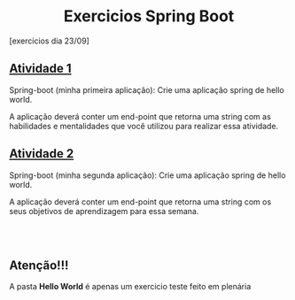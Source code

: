 <h1 align="center">
    Exercicios Spring Boot
</h1>

[exercicios dia 23/09]

<h2><a href="https://github.com/Luis2k21/Bloco-2-Generation/tree/master/Dia%204%20Spring/ex01Hello"> Atividade 1</a></h2>

<p>Spring-boot (minha primeira aplicação):
Crie uma aplicação spring de hello world.

A aplicação deverá conter um end-point que retorna
uma string com as habilidades e mentalidades que você
utilizou para realizar essa atividade.</p>

<h2><a href="https://github.com/Luis2k21/Bloco-2-Generation/tree/master/Dia%204%20Spring/ex02Hello"> Atividade 2</a></h2>

<p> Spring-boot (minha segunda aplicação):
Crie uma aplicação spring de hello world.

A aplicação deverá conter um end-point que retorna
uma string com os seus objetivos de aprendizagem para
essa semana. </p>

<br></br>

<h2>Atenção!!!</h2>
<p> A pasta <Strong>Hello World</Strong> é apenas um exercicio teste feito em plenária</p>
